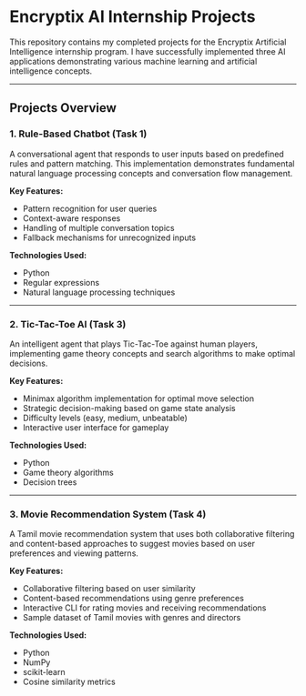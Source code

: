 # Encryptix AI Internship Projects

This repository contains my completed projects for the Encryptix Artificial Intelligence internship program. I have successfully implemented three AI applications demonstrating various machine learning and artificial intelligence concepts.

---

## Projects Overview

### **1. Rule-Based Chatbot (Task 1)**

A conversational agent that responds to user inputs based on predefined rules and pattern matching. This implementation demonstrates fundamental natural language processing concepts and conversation flow management.

**Key Features:**
- Pattern recognition for user queries
- Context-aware responses
- Handling of multiple conversation topics
- Fallback mechanisms for unrecognized inputs

**Technologies Used:**
- Python
- Regular expressions
- Natural language processing techniques

---

### **2. Tic-Tac-Toe AI (Task 3)**

An intelligent agent that plays Tic-Tac-Toe against human players, implementing game theory concepts and search algorithms to make optimal decisions.

**Key Features:**
- Minimax algorithm implementation for optimal move selection
- Strategic decision-making based on game state analysis
- Difficulty levels (easy, medium, unbeatable)
- Interactive user interface for gameplay

**Technologies Used:**
- Python
- Game theory algorithms
- Decision trees

---

### **3. Movie Recommendation System (Task 4)**

A Tamil movie recommendation system that uses both collaborative filtering and content-based approaches to suggest movies based on user preferences and viewing patterns.

**Key Features:**
- Collaborative filtering based on user similarity
- Content-based recommendations using genre preferences
- Interactive CLI for rating movies and receiving recommendations
- Sample dataset of Tamil movies with genres and directors

**Technologies Used:**
- Python
- NumPy
- scikit-learn
- Cosine similarity metrics
